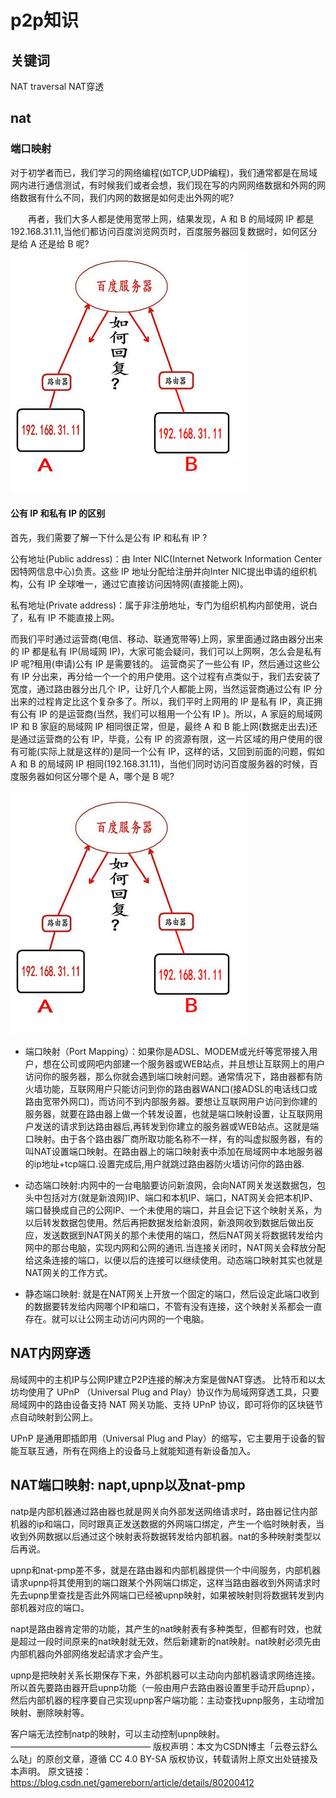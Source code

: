 # p2p知识

## 关键词

NAT traversal NAT穿透

## nat

### 端口映射

对于初学者而已，我们学习的网络编程(如TCP,UDP编程)，我们通常都是在局域网内进行通信测试，有时候我们或者会想，我们现在写的内网网络数据和外网的网络数据有什么不同，我们内网的数据是如何走出外网的呢?

　　再者，我们大多人都是使用宽带上网，结果发现，A 和 B 的局域网 IP 都是192.168.31.11,当他们都访问百度浏览网页时，百度服务器回复数据时，如何区分是给 A 还是给 B 呢?
![](2019-08-24-19-29-28.png)

#### 公有 IP 和私有 IP 的区别

首先，我们需要了解一下什么是公有 IP 和私有 IP ?

公有地址(Public address)：由 Inter NIC(Internet Network Information Center 因特网信息中心)负责。这些 IP 地址分配给注册并向Inter NIC提出申请的组织机构，公有 IP 全球唯一，通过它直接访问因特网(直接能上网)。

私有地址(Private address)：属于非注册地址，专门为组织机构内部使用，说白了，私有 IP 不能直接上网。

而我们平时通过运营商(电信、移动、联通宽带等)上网，家里面通过路由器分出来的 IP 都是私有 IP(局域网 IP)，大家可能会疑问，我们可以上网啊，怎么会是私有 IP 呢?租用(申请)公有 IP 是需要钱的。 运营商买了一些公有 IP，然后通过这些公有 IP 分出来，再分给一个一个的用户使用。这个过程有点类似于，我们去安装了宽度，通过路由器分出几个 IP，让好几个人都能上网，当然运营商通过公有 IP 分出来的过程肯定比这个复杂多了。所以，我们平时上网用的 IP 是私有 IP，真正拥有公有 IP 的是运营商(当然，我们可以租用一个公有 IP )。所以，A 家庭的局域网 IP 和 B 家庭的局域网 IP 相同很正常，但是，最终 A 和 B 能上网(数据走出去)还是通过运营商的公有 IP，毕竟，公有 IP 的资源有限，这一片区域的用户使用的很有可能(实际上就是这样的)是同一个公有 IP，这样的话，又回到前面的问题，假如 A 和 B 的局域网 IP 相同(192.168.31.11)，当他们同时访问百度服务器的时候，百度服务器如何区分哪个是 A，哪个是 B 呢?

![](2019-08-24-19-38-24.png)

- 端口映射（Port Mapping）：如果你是ADSL、MODEM或光纤等宽带接入用户，想在公司或网吧内部建一个服务器或WEB站点，并且想让互联网上的用户访问你的服务器，那么你就会遇到端口映射问题。通常情况下，路由器都有防火墙功能，互联网用户只能访问到你的路由器WAN口(接ADSL的电话线口或路由宽带外网口)，而访问不到内部服务器。要想让互联网用户访问到你建的服务器，就要在路由器上做一个转发设置，也就是端口映射设置，让互联网用户发送的请求到达路由器后,再转发到你建立的服务器或WEB站点。这就是端口映射。由于各个路由器厂商所取功能名称不一样，有的叫虚拟服务器，有的叫NAT设置端口映射。在路由器上的端口映射表中添加在局域网中本地服务器的ip地址+tcp端口.设置完成后,用户就跳过路由器防火墙访问你的路由器.

- 动态端口映射:内网中的一台电脑要访问新浪网，会向NAT网关发送数据包，包头中包括对方(就是新浪网)IP、端口和本机IP、端口，NAT网关会把本机IP、端口替换成自己的公网IP、一个未使用的端口，并且会记下这个映射关系，为以后转发数据包使用。然后再把数据发给新浪网，新浪网收到数据后做出反应，发送数据到NAT网关的那个未使用的端口，然后NAT网关将数据转发给内网中的那台电脑，实现内网和公网的通讯.当连接关闭时，NAT网关会释放分配给这条连接的端口，以便以后的连接可以继续使用。动态端口映射其实也就是NAT网关的工作方式。

- 静态端口映射: 就是在NAT网关上开放一个固定的端口，然后设定此端口收到的数据要转发给内网哪个IP和端口，不管有没有连接，这个映射关系都会一直存在。就可以让公网主动访问内网的一个电脑。


## NAT内网穿透

局域网中的主机IP与公网IP建立P2P连接的解决方案是做NAT穿透。
比特币和以太坊均使用了 UPnP （Universal Plug and Play）协议作为局域网穿透工具，只要局域网中的路由设备支持 NAT 网关功能、支持 UPnP 协议，即可将你的区块链节点自动映射到公网上。

UPnP 是通用即插即用（Universal Plug and Play）的缩写，它主要用于设备的智能互联互通，所有在网络上的设备马上就能知道有新设备加入。

## NAT端口映射: napt,upnp以及nat-pmp
natp是内部机器通过路由器也就是网关向外部发送网络请求时，路由器记住内部机器的ip和端口，同时跟真正发送数据的外网端口绑定，产生一个临时映射表，当收到外网数据以后通过这个映射表将数据转发给内部机器。nat的多种映射类型以后再说。

upnp和nat-pmp差不多，就是在路由器和内部机器提供一个中间服务，内部机器请求upnp将其使用到的端口跟某个外网端口绑定，这样当路由器收到外网请求时先去upnp里查找是否此外网端口已经被upnp映射，如果被映射则将数据转发到内部机器对应的端口。

napt是路由器肯定带的功能，其产生的nat映射表有多种类型，但都有时效，也就是超过一段时间原来的nat映射就无效，然后新建新的nat映射。nat映射必须先由内部机器向外部网络发起请求才会产生。

upnp是把映射关系长期保存下来，外部机器可以主动向内部机器请求网络连接。 所以首先要路由器开启upnp功能（一般由用户去路由器设置里手动开启upnp），然后内部机器的程序要自己实现upnp客户端功能：主动查找upnp服务，主动增加映射、删除映射等。

客户端无法控制natp的映射，可以主动控制upnp映射。
————————————————
版权声明：本文为CSDN博主「云卷云舒么么哒」的原创文章，遵循 CC 4.0 BY-SA 版权协议，转载请附上原文出处链接及本声明。
原文链接：https://blog.csdn.net/gamereborn/article/details/80200412